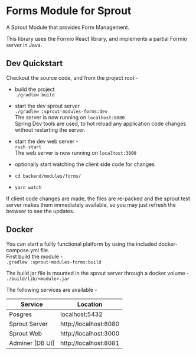 # Forms Module for Sprout

A Sprout Module that provides Form Management.  

This library uses the Formio React library, and implements a partial Formio server in Java.


## Dev Quickstart
Checkout the source code, and from the project root -  

- build the project  
`./gradlew build`  

- start the dev sprout server  
`./gradlew :sprout-modules-forms:dev`  
The server is now running on `localhost:8080`  
Spring Dev tools are used, to hot reload any application code changes without restarting the server.  

- start the dev web server -  
`rush start`  
The web server is now running on `localhost:3000`  

- optionally start watching the client side code for changes  
- `cd backend/modules/forms/`
- `yarn watch`  

If client code changes are made, the files are re-packed and the sprout test server makes them immediately available, so you may just refresh the browser to see the updates.  


## Docker 
You can start a fullly functional platform by using the included docker-compose.yml file.  
First build the module -  
`.gradlew :sprout-modules-forms:build`  

The build jar file is mounted in the sprout server through a docker volume -  
`./build/lib/<module>.jar`  

The following services are available -  

| Service | Location |
|- |- |
| Posgres | localhost:5432|
| Sprout Server | http://localhost:8080 |
| Sprout Web | http://localhost:3000 |
| Adminer [DB UI] | http://localhost:8081 |

